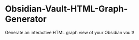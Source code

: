 # Obsidian-Vault-HTML-Graph-Generator
Generate an interactive HTML graph view of your Obsidian vault!
